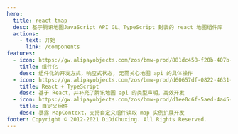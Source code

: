 ```yaml
---
hero:
  title: react-tmap
  desc: 基于腾讯地图JavaScript API GL、TypeScript 封装的 react 地图组件库
  actions:
    - text: 开始
      link: /components
features:
  - icon: https://gw.alipayobjects.com/zos/bmw-prod/881dc458-f20b-407b-947a-95104b5ec82b/k79dm8ih_w144_h144.png
    title: 组件化
    desc: 组件化的开发方式，响应式状态, 无需关心地图 api 的具体操作
  - icon: https://gw.alipayobjects.com/zos/bmw-prod/d60657df-0822-4631-9d7c-e7a869c2f21c/k79dmz3q_w126_h126.png
    title: React + TypeScript
    desc: 基于 React，并补充了腾讯地图 api 的类型声明，高效开发
  - icon: https://gw.alipayobjects.com/zos/bmw-prod/d1ee0c6f-5aed-4a45-a507-339a4bfe076c/k7bjsocq_w144_h144.png
    title: 自定义组件
    desc: 暴露 MapContext，支持自定义组件读取 map 实例扩展开发
footer: Copyright © 2012-2021 DiDiChuxing. All Rights Reserved.
---
```

